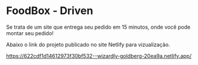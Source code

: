 # FoodBox - Driven
Se trata de um site que entrega seu pedido em 15 minutos, onde você pode montar seu pedido!

Abaixo o link do projeto publicado no site Netlify para vizualização.

https://622cdf1d14612973f30bf532--wizardly-goldberg-20ea9a.netlify.app/
